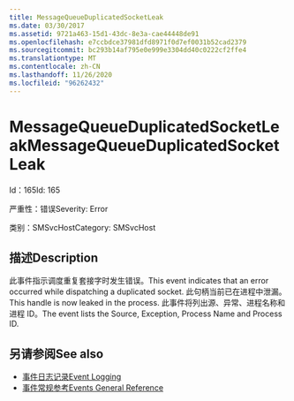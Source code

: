 ```yaml
---
title: MessageQueueDuplicatedSocketLeak
ms.date: 03/30/2017
ms.assetid: 9721a463-15d1-43dc-8e3a-cae44448de91
ms.openlocfilehash: e7ccbdce37981dfd8971f0d7ef0031b52cad2379
ms.sourcegitcommit: bc293b14af795e0e999e3304dd40c0222cf2ffe4
ms.translationtype: MT
ms.contentlocale: zh-CN
ms.lasthandoff: 11/26/2020
ms.locfileid: "96262432"
---
```

# <a name="messagequeueduplicatedsocketleak"></a><span data-ttu-id="a2acf-102">MessageQueueDuplicatedSocketLeak</span><span class="sxs-lookup"><span data-stu-id="a2acf-102">MessageQueueDuplicatedSocketLeak</span></span>

<span data-ttu-id="a2acf-103">Id：165</span><span class="sxs-lookup"><span data-stu-id="a2acf-103">Id: 165</span></span>  
  
 <span data-ttu-id="a2acf-104">严重性：错误</span><span class="sxs-lookup"><span data-stu-id="a2acf-104">Severity: Error</span></span>  
  
 <span data-ttu-id="a2acf-105">类别：SMSvcHost</span><span class="sxs-lookup"><span data-stu-id="a2acf-105">Category: SMSvcHost</span></span>  
  
## <a name="description"></a><span data-ttu-id="a2acf-106">描述</span><span class="sxs-lookup"><span data-stu-id="a2acf-106">Description</span></span>  

 <span data-ttu-id="a2acf-107">此事件指示调度重复套接字时发生错误。</span><span class="sxs-lookup"><span data-stu-id="a2acf-107">This event indicates that an error occurred while dispatching a duplicated socket.</span></span> <span data-ttu-id="a2acf-108">此句柄当前已在进程中泄漏。</span><span class="sxs-lookup"><span data-stu-id="a2acf-108">This handle is now leaked in the process.</span></span> <span data-ttu-id="a2acf-109">此事件将列出源、异常、进程名称和进程 ID。</span><span class="sxs-lookup"><span data-stu-id="a2acf-109">The event lists the Source, Exception, Process Name and Process ID.</span></span>  
  
## <a name="see-also"></a><span data-ttu-id="a2acf-110">另请参阅</span><span class="sxs-lookup"><span data-stu-id="a2acf-110">See also</span></span>

- [<span data-ttu-id="a2acf-111">事件日志记录</span><span class="sxs-lookup"><span data-stu-id="a2acf-111">Event Logging</span></span>](index.md)
- [<span data-ttu-id="a2acf-112">事件常规参考</span><span class="sxs-lookup"><span data-stu-id="a2acf-112">Events General Reference</span></span>](events-general-reference.md)
